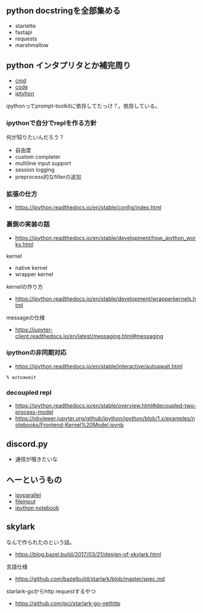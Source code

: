 ## python docstringを全部集める

- starlette
- fastapi
- requests
- marshmallow

## python インタプリタとか補完周り

- [cmd](https://docs.python.org/ja/3/library/cmd.html)
- [code](https://docs.python.org/ja/3/library/code.html)
- [iptyhon](https://ipython.readthedocs.io/en/stable/api/generated/IPython.core.completer.html)

ipythonってprompt-toolkitに依存してたっけ？。依存している。

### ipythonで自分でreplを作る方針

何が知りたいんだろう？

- 自由度
- custom completer
- multiline input support
- session logging
- preprocess的なfilterの追加

### 拡張の仕方

- https://ipython.readthedocs.io/en/stable/config/index.html

### 裏側の実装の話

- https://ipython.readthedocs.io/en/stable/development/how_ipython_works.html

kernel

- native kernel
- wrapper kernel

kernelの作り方

- https://ipython.readthedocs.io/en/stable/development/wrapperkernels.html

messageの仕様

- https://jupyter-client.readthedocs.io/en/latest/messaging.html#messaging

### ipythonの非同期対応

- https://ipython.readthedocs.io/en/stable/interactive/autoawait.html

```
% autoawait
```

### decoupled repl

- https://ipython.readthedocs.io/en/stable/overview.html#decoupled-two-process-model
- https://nbviewer.jupyter.org/github/ipython/ipython/blob/1.x/examples/notebooks/Frontend-Kernel%20Model.ipynb


## discord.py

- 通信が覗きたいな

## へーというもの

- [ipyparallel](https://ipyparallel.readthedocs.io/en/latest/)
- [fileinput](https://docs.python.org/ja/3/library/fileinput.html)
- [ipython notebook](https://github.com/ipython/ipython/wiki/Cookbook%3A-Index)

## skylark

なんで作られたのという話。

- https://blog.bazel.build/2017/03/21/design-of-skylark.html

言語仕様

- https://github.com/bazelbuild/starlark/blob/master/spec.md

starlark-goからhttp requestするやつ

- https://github.com/pcj/starlark-go-nethttp

